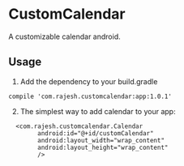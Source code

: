# CustomCalendar

A customizable calendar android.

## Usage

 1) Add the dependency to your build.gradle 
  ```
  compile 'com.rajesh.customcalendar:app:1.0.1'
  ```

 2) The simplest way to add calendar to your app:

```
  <com.rajesh.customcalendar.Calendar
        android:id="@+id/customCalendar"
        android:layout_width="wrap_content"
        android:layout_height="wrap_content"
        />
 ```
        
 
